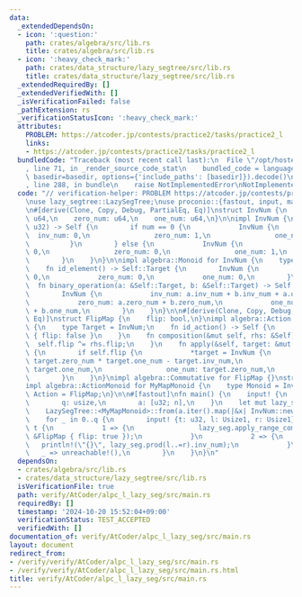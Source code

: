 ```yaml
---
data:
  _extendedDependsOn:
  - icon: ':question:'
    path: crates/algebra/src/lib.rs
    title: crates/algebra/src/lib.rs
  - icon: ':heavy_check_mark:'
    path: crates/data_structure/lazy_segtree/src/lib.rs
    title: crates/data_structure/lazy_segtree/src/lib.rs
  _extendedRequiredBy: []
  _extendedVerifiedWith: []
  _isVerificationFailed: false
  _pathExtension: rs
  _verificationStatusIcon: ':heavy_check_mark:'
  attributes:
    PROBLEM: https://atcoder.jp/contests/practice2/tasks/practice2_l
    links:
    - https://atcoder.jp/contests/practice2/tasks/practice2_l
  bundledCode: "Traceback (most recent call last):\n  File \"/opt/hostedtoolcache/Python/3.10.15/x64/lib/python3.10/site-packages/onlinejudge_verify/documentation/build.py\"\
    , line 71, in _render_source_code_stat\n    bundled_code = language.bundle(stat.path,\
    \ basedir=basedir, options={'include_paths': [basedir]}).decode()\n  File \"/opt/hostedtoolcache/Python/3.10.15/x64/lib/python3.10/site-packages/onlinejudge_verify/languages/rust.py\"\
    , line 288, in bundle\n    raise NotImplementedError\nNotImplementedError\n"
  code: "// verification-helper: PROBLEM https://atcoder.jp/contests/practice2/tasks/practice2_l\n\
    \nuse lazy_segtree::LazySegTree;\nuse proconio::{fastout, input, marker::Usize1};\n\
    \n#[derive(Clone, Copy, Debug, PartialEq, Eq)]\nstruct InvNum {\n    inv_num:\
    \ u64,\n    zero_num: u64,\n    one_num: u64,\n}\n\nimpl InvNum {\n    fn new(num:\
    \ u32) -> Self {\n        if num == 0 {\n            InvNum {\n              \
    \  inv_num: 0,\n                zero_num: 1,\n                one_num: 0,\n  \
    \          }\n        } else {\n            InvNum {\n                inv_num:\
    \ 0,\n                zero_num: 0,\n                one_num: 1,\n            }\n\
    \        }\n    }\n}\n\nimpl algebra::Monoid for InvNum {\n    type Target = Self;\n\
    \    fn id_element() -> Self::Target {\n        InvNum {\n            inv_num:\
    \ 0,\n            zero_num: 0,\n            one_num: 0,\n        }\n    }\n  \
    \  fn binary_operation(a: &Self::Target, b: &Self::Target) -> Self::Target {\n\
    \        InvNum {\n            inv_num: a.inv_num + b.inv_num + a.one_num * b.zero_num,\n\
    \            zero_num: a.zero_num + b.zero_num,\n            one_num: a.one_num\
    \ + b.one_num,\n        }\n    }\n}\n\n#[derive(Clone, Copy, Debug, PartialEq,\
    \ Eq)]\nstruct FlipMap {\n    flip: bool,\n}\nimpl algebra::Action for FlipMap\
    \ {\n    type Target = InvNum;\n    fn id_action() -> Self {\n        FlipMap\
    \ { flip: false }\n    }\n    fn composition(&mut self, rhs: &Self) {\n      \
    \  self.flip ^= rhs.flip;\n    }\n    fn apply(&self, target: &mut Self::Target)\
    \ {\n        if self.flip {\n            *target = InvNum {\n                inv_num:\
    \ target.zero_num * target.one_num - target.inv_num,\n                zero_num:\
    \ target.one_num,\n                one_num: target.zero_num,\n            }\n\
    \        }\n    }\n}\nimpl algebra::Commutative for FlipMap {}\nstruct MyMapMonoid;\n\
    impl algebra::ActionMonoid for MyMapMonoid {\n    type Monoid = InvNum;\n    type\
    \ Action = FlipMap;\n}\n\n#[fastout]\nfn main() {\n    input! {\n        n: usize,\n\
    \        q: usize,\n        a: [u32; n],\n    }\n    let mut lazy_seg =\n    \
    \    LazySegTree::<MyMapMonoid>::from(a.iter().map(|&x| InvNum::new(x)).collect::<Vec<_>>());\n\
    \    for _ in 0..q {\n        input! {t: u32, l: Usize1, r: Usize1}\n        match\
    \ t {\n            1 => {\n                lazy_seg.apply_range_commutative(l..=r,\
    \ &FlipMap { flip: true });\n            }\n            2 => {\n             \
    \   println!(\"{}\", lazy_seg.prod(l..=r).inv_num);\n            }\n         \
    \   _ => unreachable!(),\n        }\n    }\n}\n"
  dependsOn:
  - crates/algebra/src/lib.rs
  - crates/data_structure/lazy_segtree/src/lib.rs
  isVerificationFile: true
  path: verify/AtCoder/alpc_l_lazy_seg/src/main.rs
  requiredBy: []
  timestamp: '2024-10-20 15:52:04+09:00'
  verificationStatus: TEST_ACCEPTED
  verifiedWith: []
documentation_of: verify/AtCoder/alpc_l_lazy_seg/src/main.rs
layout: document
redirect_from:
- /verify/verify/AtCoder/alpc_l_lazy_seg/src/main.rs
- /verify/verify/AtCoder/alpc_l_lazy_seg/src/main.rs.html
title: verify/AtCoder/alpc_l_lazy_seg/src/main.rs
---
```

